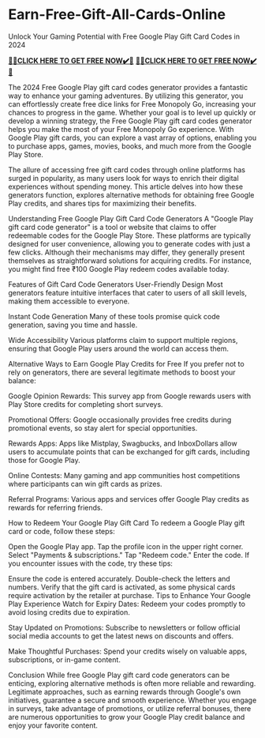# Earn-Free-Gift-All-Cards-Online
Unlock Your Gaming Potential with Free Google Play Gift Card Codes in 2024

**[🎁🎁CLICK HERE TO GET FREE NOW✔️🎁](https://rewardtrees.com/all-gift-card-win)**
**[🎁🎁CLICK HERE TO GET FREE NOW✔️🎁](https://rewardtrees.com/all-gift-card-win)**

The 2024 Free Google Play gift card codes generator provides a fantastic way to enhance your gaming adventures. By utilizing this generator, you can effortlessly create free dice links for Free Monopoly Go, increasing your chances to progress in the game. Whether your goal is to level up quickly or develop a winning strategy, the Free Google Play gift card codes generator helps you make the most of your Free Monopoly Go experience. With Google Play gift cards, you can explore a vast array of options, enabling you to purchase apps, games, movies, books, and much more from the Google Play Store.

The allure of accessing free gift card codes through online platforms has surged in popularity, as many users look for ways to enrich their digital experiences without spending money. This article delves into how these generators function, explores alternative methods for obtaining free Google Play credits, and shares tips for maximizing their benefits.

Understanding Free Google Play Gift Card Code Generators
A "Google Play gift card code generator" is a tool or website that claims to offer redeemable codes for the Google Play Store. These platforms are typically designed for user convenience, allowing you to generate codes with just a few clicks. Although their mechanisms may differ, they generally present themselves as straightforward solutions for acquiring credits. For instance, you might find free ₹100 Google Play redeem codes available today.

Features of Gift Card Code Generators
User-Friendly Design
Most generators feature intuitive interfaces that cater to users of all skill levels, making them accessible to everyone.

Instant Code Generation
Many of these tools promise quick code generation, saving you time and hassle.

Wide Accessibility
Various platforms claim to support multiple regions, ensuring that Google Play users around the world can access them.

Alternative Ways to Earn Google Play Credits for Free
If you prefer not to rely on generators, there are several legitimate methods to boost your balance:

Google Opinion Rewards: This survey app from Google rewards users with Play Store credits for completing short surveys.

Promotional Offers: Google occasionally provides free credits during promotional events, so stay alert for special opportunities.

Rewards Apps: Apps like Mistplay, Swagbucks, and InboxDollars allow users to accumulate points that can be exchanged for gift cards, including those for Google Play.

Online Contests: Many gaming and app communities host competitions where participants can win gift cards as prizes.

Referral Programs: Various apps and services offer Google Play credits as rewards for referring friends.

How to Redeem Your Google Play Gift Card
To redeem a Google Play gift card or code, follow these steps:

Open the Google Play app.
Tap the profile icon in the upper right corner.
Select "Payments & subscriptions."
Tap "Redeem code."
Enter the code.
If you encounter issues with the code, try these tips:

Ensure the code is entered accurately.
Double-check the letters and numbers.
Verify that the gift card is activated, as some physical cards require activation by the retailer at purchase.
Tips to Enhance Your Google Play Experience
Watch for Expiry Dates: Redeem your codes promptly to avoid losing credits due to expiration.

Stay Updated on Promotions: Subscribe to newsletters or follow official social media accounts to get the latest news on discounts and offers.

Make Thoughtful Purchases: Spend your credits wisely on valuable apps, subscriptions, or in-game content.

Conclusion
While free Google Play gift card code generators can be enticing, exploring alternative methods is often more reliable and rewarding. Legitimate approaches, such as earning rewards through Google's own initiatives, guarantee a secure and smooth experience. Whether you engage in surveys, take advantage of promotions, or utilize referral bonuses, there are numerous opportunities to grow your Google Play credit balance and enjoy your favorite content.
